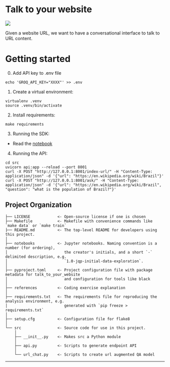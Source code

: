 # Talk to your website

<a target="_blank" href="https://cookiecutter-data-science.drivendata.org/">
    <img src="https://img.shields.io/badge/CCDS-Project%20template-328F97?logo=cookiecutter" />
</a>

Given a website URL, we want to have a conversational interface to talk to URL content.

# Getting started

0. Add API key to .env file
```
echo 'GROQ_API_KEY="XXXX"' >> .env
```

1. Create a virtual environment:
```
virtualenv .venv
source .venv/bin/activate
```

2. Install requirements:
```
make requirements
```

3. Running the SDK:
- Read the [notebook](notebooks/1.0-pto-url-chat-sdk-and-api.ipynb)

4. Running the API:

```
cd src
uvicorn api:app --reload --port 8001
curl -X POST "http://127.0.0.1:8001/index-url/" -H "Content-Type: application/json" -d '{"url": "https://en.wikipedia.org/wiki/Brazil"}'
curl -X POST "http://127.0.0.1:8001/ask/" -H "Content-Type: application/json" -d '{"url": "https://en.wikipedia.org/wiki/Brazil", "question": "what is the population of Brazil?"}'
```

## Project Organization

```
├── LICENSE            <- Open-source license if one is chosen
├── Makefile           <- Makefile with convenience commands like `make data` or `make train`
├── README.md          <- The top-level README for developers using this project.
│
├── notebooks          <- Jupyter notebooks. Naming convention is a number (for ordering),
│                         the creator's initials, and a short `-` delimited description, e.g.
│                         `1.0-jqp-initial-data-exploration`.
│
├── pyproject.toml     <- Project configuration file with package metadata for talk_to_your_website
│                         and configuration for tools like black
│
├── references         <- Coding exercise explanation
│
├── requirements.txt   <- The requirements file for reproducing the analysis environment, e.g.
│                         generated with `pip freeze > requirements.txt`
│
├── setup.cfg          <- Configuration file for flake8
│
└── src                <- Source code for use in this project.
    │
    ├── __init__.py    <- Makes src a Python module
    │
    ├── api.py         <- Scripts to generate endpoint API
    │
    └── url_chat.py    <- Scripts to create url augmented QA model
```

--------

